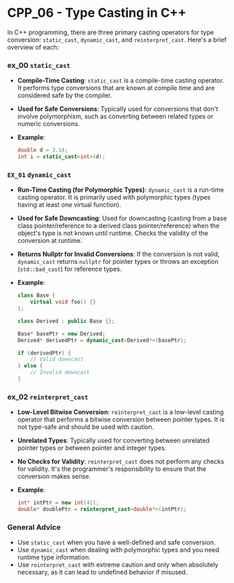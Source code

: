 # CPP_06 - Type Casting in C++

In C++ programming, there are three primary casting operators for type conversion: `static_cast`, `dynamic_cast`, and `reinterpret_cast`. Here's a brief overview of each:

### ex_00 `static_cast`

- **Compile-Time Casting**: `static_cast` is a compile-time casting operator. It performs type conversions that are known at compile time and are considered safe by the compiler.

- **Used for Safe Conversions**: Typically used for conversions that don't involve polymorphism, such as converting between related types or numeric conversions.

- **Example**:

    ```cpp
    double d = 3.14;
    int i = static_cast<int>(d);
    ```

### `EX_01` `dynamic_cast`

- **Run-Time Casting (for Polymorphic Types)**: `dynamic_cast` is a run-time casting operator. It is primarily used with polymorphic types (types having at least one virtual function).

- **Used for Safe Downcasting**: Used for downcasting (casting from a base class pointer/reference to a derived class pointer/reference) when the object's type is not known until runtime. Checks the validity of the conversion at runtime.

- **Returns Nullptr for Invalid Conversions**: If the conversion is not valid, `dynamic_cast` returns `nullptr` for pointer types or throws an exception (`std::bad_cast`) for reference types.

- **Example**:

    ```cpp
    class Base {
        virtual void foo() {}
    };

    class Derived : public Base {};

    Base* basePtr = new Derived;
    Derived* derivedPtr = dynamic_cast<Derived*>(basePtr);

    if (derivedPtr) {
        // Valid downcast
    } else {
        // Invalid downcast
    }
    ```

### ex_02 `reinterpret_cast`

- **Low-Level Bitwise Conversion**: `reinterpret_cast` is a low-level casting operator that performs a bitwise conversion between pointer types. It is not type-safe and should be used with caution.

- **Unrelated Types**: Typically used for converting between unrelated pointer types or between pointer and integer types.

- **No Checks for Validity**: `reinterpret_cast` does not perform any checks for validity. It's the programmer's responsibility to ensure that the conversion makes sense.

- **Example**:

    ```cpp
    int* intPtr = new int(42);
    double* doublePtr = reinterpret_cast<double*>(intPtr);
    ```

### General Advice

- Use `static_cast` when you have a well-defined and safe conversion.
- Use `dynamic_cast` when dealing with polymorphic types and you need runtime type information.
- Use `reinterpret_cast` with extreme caution and only when absolutely necessary, as it can lead to undefined behavior if misused.
